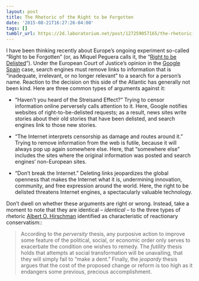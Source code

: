 ```yaml
---
layout: post
title: The Rhetoric of the Right to be Forgotten
date: '2015-08-21T16:27:26-04:00'
tags: []
tumblr_url: https://2d.laboratorium.net/post/127259057165/the-rhetoric-of-the-right-to-be-forgotten
---
```

I have been thinking recently about Europe’s ongoing experiment so-called “Right to be Forgotten” (or, as Miquel Peguera calls it, the “[Right to be Delisted](http://papers.ssrn.com/sol3/papers.cfm?abstract_id=2641876)”). Under the European Court of Justice’s opinion in the [Google Spain](http://curia.europa.eu/juris/documents.jsf?num=C-131/12) case, search engines must remove links to information that is “inadequate, irrelevant, or no longer relevant” to a search for a person’s name. Reaction to the decision on this side of the Atlantic has generally not been kind. Here are three common types of arguments against it:

- “Haven’t you heard of the Streisand Effect?” Trying to censor information online perversely calls attention to it. Here, Google notifies websites of right-to-be-delisted requests; as a result, news sites write stories about their old stories that have been delisted, and search engines link to those new stories.

- “The Internet interprets censorship as damage and routes around it.” Trying to remove information from the web is futile, because it will always pop up again somewhere else. Here, that “somewhere else” includes the sites where the original information was posted and search engines’ non-European sites.

- “Don’t break the Internet.” Deleting links jeopardizes the global openness that makes the Internet what it is, undermining innovation, community, and free expression around the world. Here, the right to be delisted threatens Internet engines, a spectacularly valuable technology.

Don’t dwell on whether these arguments are right or wrong. Instead, take a moment to note that they are identical – _identical_ – to the three types of rhetoric [Albert O. Hirschman](http://www.hup.harvard.edu/catalog.php?isbn=9780674768680) identified as characteristic of reactionary conservatism::

> According to the _perversity_ thesis, any purposive action to improve some feature of the political, social, or economic order only serves to exacerbate the condition one wishes to remedy. The _futility_ thesis holds that attempts at social transformation will be unavailing, that they will simply fail to “make a dent.” Finally, the _jeopardy_ thesis argues that the cost of the proposed change or reform is too high as it endangers some previous, precious accomplishment.


